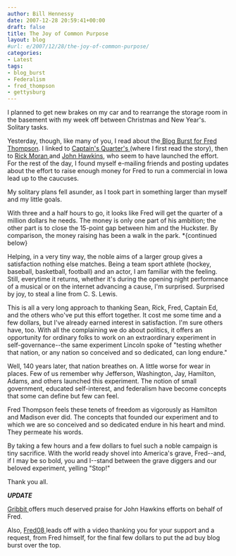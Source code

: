 ```yaml
---
author: Bill Hennessy
date: 2007-12-28 20:59:41+00:00
draft: false
title: The Joy of Common Purpose
layout: blog
#url: e/2007/12/28/the-joy-of-common-purpose/
categories:
- Latest
tags:
- blog_burst
- Federalism
- fred_thompson
- gettysburg
---
```


I planned to get new brakes on my car and to rearrange the storage room in the basement with my week off between Christmas and New Year's. Solitary tasks.

Yesterday, though, like many of you, I read about the[ Blog Burst for Fred Thompson](https://hennessysview.com/2007/12/27/gop-candidates-who-to-support-and-why/). I linked to [Captain's Quarter's ](https://www.captainsquartersblog.com/mt/archives/016445.php)(where I first read the story), then to [Rick Moran ](https://rightwingnuthouse.com/archives/2007/12/27/blogburst-for-fred-join-the-marbleheaders/)and [John Hawkins](https://www.rightwingnews.com/), who seem to have launched the effort. For the rest of the day, I found myself e-mailing friends and posting updates about the effort to raise enough money for Fred to run a commercial in Iowa lead up to the caucuses.

My solitary plans fell asunder, as I took part in something larger than myself and my little goals.

With three and a half hours to go, it looks like Fred will get the quarter of a million dollars he needs. The money is only one part of his ambition; the other part is to close the 15-point gap between him and the Huckster. By comparison, the money raising has been a walk in the park.
*{continued below}


Helping, in a very tiny way, the noble aims of a larger group gives a satisfaction nothing else matches. Being a team sport athlete (hockey, baseball, basketball, football) and an actor, I am familiar with the feeling. Still, everytime it returns, whether it's during the opening night performance of a musical or on the internet advancing a cause, I'm surprised. Surprised by joy, to steal a line from C. S. Lewis.

This is all a very long approach to thanking Sean, Rick, Fred, Captain Ed, and the others who've put this effort together. It cost me some time and a few dollars, but I've already earned interest in satisfaction. I'm sure others have, too. With all the complaining we do about politics, it offers an opportunity for ordinary folks to work on an extraordinary experiment in self-governance--the same experiment Lincoln spoke of "testing whether that nation, or any nation so conceived and so dedicated, can long endure."

Well, 140 years later, that nation breathes on. A little worse for wear in places. Few of us remember why Jefferson, Washington, Jay, Hamilton, Adams, and others launched this experiment. The notion of small government, educated self-interest, and federalism have become concepts that some can define but few can feel.

Fred Thompson feels these tenets of freedom as vigorously as Hamilton and Madison ever did. The concepts that founded our experiment and to which we are so conceived and so dedicated endure in his heart and mind. They permeate his words.

By taking a few hours and a few dollars to fuel such a noble campaign is tiny sacrifice. With the world ready shovel into America's grave, Fred--and, if I may be so bold, you and I--stand between the grave diggers and our beloved experiment, yelling "Stop!"

Thank you all.

***UPDATE***

[Gribbit ](https://gribbitonline.com/2007/12/28/john-hawkins-hits-a-couple-of-homers/)offers much deserved praise for John Hawkins efforts on behalf of Fred.

Also, [Fred08 ](https://www.fred08.com)leads off with a video thanking you for your support and a request, from Fred himself, for the final few dollars to put the ad buy blog burst over the top.
